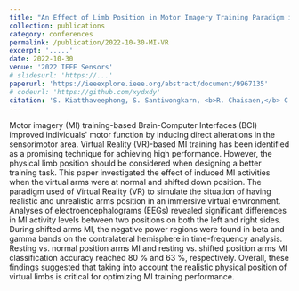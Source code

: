 ```yaml
---
title: "An Effect of Limb Position in Motor Imagery Training Paradigm in Immersive Virtual Environment"
collection: publications
category: conferences
permalink: /publication/2022-10-30-MI-VR
excerpt: '.....'
date: 2022-10-30
venue: '2022 IEEE Sensors'
# slidesurl: 'https://...'
paperurl: 'https://ieeexplore.ieee.org/abstract/document/9967135'
# codeurl: 'https://github.com/xydxdy'
citation: 'S. Kiatthaveephong, S. Santiwongkarn, <b>R. Chaisaen,</b> C. Rungsilp, T. Yagi and T. Wilaiprasitporn, &quot;<b>An Effect of Limb Position in Motor Imagery Training Paradigm in Immersive Virtual Environment</b>&quot; in <i>2022 IEEE Sensors,</i> Dallas, TX, USA, 2022, pp. 1-4.'
---
```

Motor imagery (MI) training-based Brain-Computer Interfaces (BCI) improved individuals' motor function by inducing direct alterations in the sensorimotor area. Virtual Reality (VR)-based MI training has been identified as a promising technique for achieving high performance. However, the physical limb position should be considered when designing a better training task. This paper investigated the effect of induced MI activities when the virtual arms were at normal and shifted down position. The paradigm used of Virtual Reality (VR) to simulate the situation of having realistic and unrealistic arms position in an immersive virtual environment. Analyses of electroencephalograms (EEGs) revealed significant differences in MI activity levels between two positions on both the left and right sides. During shifted arms MI, the negative power regions were found in beta and gamma bands on the contralateral hemisphere in time-frequency analysis. Resting vs. normal position arms MI and resting vs. shifted position arms MI classification accuracy reached 80 % and 63 %, respectively. Overall, these findings suggested that taking into account the realistic physical position of virtual limbs is critical for optimizing MI training performance.
